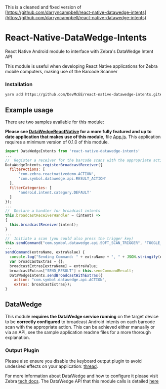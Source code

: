 This is a cleaned and fixed version of [https://github.com/darryncampbell/react-native-datawedge-intents](https://github.com/darryncampbell/react-native-datawedge-intents)

# React-Native-DataWedge-Intents
React Native Android module to interface with Zebra's DataWedge Intent API

This module is useful when developing React Native applications for Zebra mobile computers, making use of the Barcode Scanner

### Installation

```bash
yarn add https://github.com/DevMcEE/react-native-datawedge-intents.git#master
```

## Example usage

There are two samples available for this module:

**Please see [DataWedgeReactNative](https://github.com/darryncampbell/DataWedgeReactNative) for a more fully featured and up to date application that makes use of this module**, file [App.js](https://github.com/darryncampbell/DataWedgeReactNative/blob/master/App.js).  This application requires a minimum version of 0.1.0 of this module.

```javascript
import DataWedgeIntents from 'react-native-datawedge-intents'
...
//  Register a receiver for the barcode scans with the appropriate action
DataWedgeIntents.registerBroadcastReceiver({
  filterActions: [
      'com.zebra.reactnativedemo.ACTION',
      'com.symbol.datawedge.api.RESULT_ACTION'
  ],
  filterCategories: [
      'android.intent.category.DEFAULT'
  ]
});
...
//  Declare a handler for broadcast intents
this.broadcastReceiverHandler = (intent) =>
{
  this.broadcastReceiver(intent);
}
...
//  Initiate a scan (you could also press the trigger key)
this.sendCommand("com.symbol.datawedge.api.SOFT_SCAN_TRIGGER", 'TOGGLE_SCANNING');
...
sendCommand(extraName, extraValue) {
  console.log("Sending Command: " + extraName + ", " + JSON.stringify(extraValue));
  var broadcastExtras = {};
  broadcastExtras[extraName] = extraValue;
  broadcastExtras["SEND_RESULT"] = this.sendCommandResult;
  DataWedgeIntents.sendBroadcastWithExtras({
    action: "com.symbol.datawedge.api.ACTION",
    extras: broadcastExtras});
}
```

## DataWedge

This module **requires the DataWedge service running** on the target device to be **correctly configured** to broadcast Android intents on each barcode scan with the appropriate action.  This can be achieved either manually or via an API, see the sample application readme files for a more thorough explanation.

### Output Plugin

Please also ensure you disable the keyboard output plugin to avoid undesired effects on your application: [thread](https://developer.zebra.com/message/95397).

For more information about DataWedge and how to configure it please visit Zebra [tech docs](http://techdocs.zebra.com/).  The DataWedge API that this module calls is detailed [here](http://techdocs.zebra.com/datawedge/latest/guide/api/)


